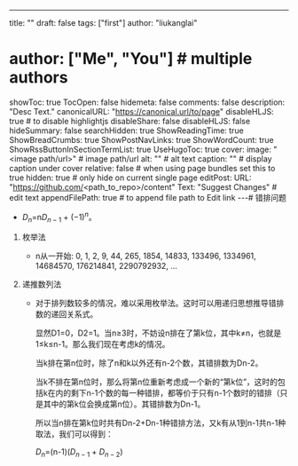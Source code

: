 ---
title: ""
draft: false
tags: ["first"]
author: "liukanglai"
# author: ["Me", "You"] # multiple authors
showToc: true
TocOpen: false
hidemeta: false
comments: false
description: "Desc Text."
canonicalURL: "https://canonical.url/to/page"
disableHLJS: true # to disable highlightjs
disableShare: false
disableHLJS: false
hideSummary: false
searchHidden: true
ShowReadingTime: true
ShowBreadCrumbs: true
ShowPostNavLinks: true
ShowWordCount: true
ShowRssButtonInSectionTermList: true
UseHugoToc: true
cover:
    image: "<image path/url>" # image path/url
    alt: "<alt text>" # alt text
    caption: "<text>" # display caption under cover
    relative: false # when using page bundles set this to true
    hidden: true # only hide on current single page
editPost:
    URL: "https://github.com/<path_to_repo>/content"
    Text: "Suggest Changes" # edit text
    appendFilePath: true # to append file path to Edit link
---# 错排问题 

- $D_n$=n$D_{n-1}$ + $(-1)^{n}$。

1. 枚举法
    - n从一开始: 0, 1, 2, 9, 44, 265, 1854, 14833, 133496, 1334961, 14684570, 176214841, 2290792932, ...

2. 递推数列法
    - 对于排列数较多的情况，难以采用枚举法。这时可以用递归思想推导错排数的递回关系式。

        显然D1=0，D2=1。当n≥3时，不妨设n排在了第k位，其中k≠n，也就是1≤k≤n-1。那么我们现在考虑k的情况。

        当k排在第n位时，除了n和k以外还有n-2个数，其错排数为Dn-2。

        当k不排在第n位时，那么将第n位重新考虑成一个新的“第k位”，这时的包括k在内的剩下n-1个数的每一种错排，都等价于只有n-1个数时的错排（只是其中的第k位会换成第n位）。其错排数为Dn-1。

        所以当n排在第k位时共有Dn-2+Dn-1种错排方法，又k有从1到n-1共n-1种取法，我们可以得到：

        $D_n$=(n-1)($D_{n-1}$ + $D_{n-2}$)
